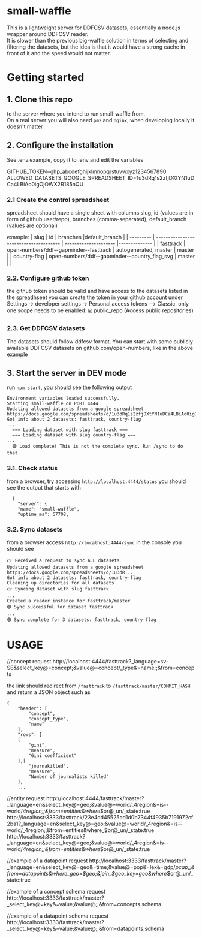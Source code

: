 # small-waffle
This is a lightweight server for DDFCSV datasets, essentially a node.js wrapper around DDFCSV reader.   
It is slower than the previous big-waffle solution in terms of selecting and filtering the datasets, but the idea is that it would have a strong cache in front of it and the speed would not matter.

# Getting started
## 1. Clone this repo 
to the server where you intend to run small-waffle from.  
On a real server you will also need `pm2` and `nginx`, when developing locally it doesn't matter
## 2. Configure the installation
See .env.example, copy it to .env and edit the variables

GITHUB_TOKEN=ghp_abcdefghijklmnopqrstuvwxyz1234567890
ALLOWED_DATASETS_GOOGLE_SPREADSHEET_ID=1u3dRq1s2zfjDXtYN1uDCa4LBiAo0igOjOWX2R185nQU
### 2.1 Create the control spreadsheet
spreadsheet should have a single sheet with columns slug, id (values are in form of github user/repo), branches (comma-separated), default_branch (values are optional)
<style>
    th, td { 
        border: 1px solid #E8E8E8; 
        padding: 3px 4px; 
    } 
</style>

example:
| slug      |   id                                   | branches              |default_branch |
| --------- | -------------------------------------- | --------------------- |-------------- |
| fasttrack | open-numbers/ddf--gapminder--fasttrack | autogenerated, master | master        |
| country-flag | open-numbers/ddf--gapminder--country_flag_svg | master | |	

### 2.2. Configure github token
the github token should be valid and have access to the datasets listed in the spreadhseet
you can create the token in your github account under Settings -> developer settings -> Personal access tokens --> Classic. only one scope needs to be enabled: ☑️ public_repo (Access public repositories)

### 2.3. Get DDFCSV datasets
The datasets should follow ddfcsv format. You can start with some publicly available DDFCSV datasets on github.com/open-numbers, like in the above example

## 3. Start the server in DEV mode
run `npm start`, you should see the following output
```
Environment variables loaded successfully.
Starting small-waffle on PORT 4444
Updating allowed datasets from a google spreadsheet https://docs.google.com/spreadsheets/d/1u3dRq1s2zfjDXtYN1uDCa4LBiAo0igOjOWX2R185nQU
Got info about 2 datasets: fasttrack, country-flag
...
  === Loading dataset with slug fasttrack ===
  === Loading dataset with slug country-flag ===
...
  🟢 Load complete! This is not the complete sync. Run /sync to do that.

```

### 3.1. Check status
from a browser, try accessing `http://localhost:4444/status`
you should see the output that starts with
``` 
  {
    "server": {
    "name": "small-waffle",
    "uptime_ms": 67708,
```

### 3.2. Sync datasets
from a browser access `http://localhost:4444/sync`
in the console you should see
```
👉 Received a request to sync ALL datasets
Updating allowed datasets from a google spreadsheet https://docs.google.com/spreadsheets/d/1u3dR...
Got info about 2 datasets: fasttrack, country-flag
Cleaning up directories for all datasets
👉 Syncing dataset with slug fasttrack
...
Created a reader instance for fasttrack/master
🟢 Sync successful for dataset fasttrack
...
🟢 Sync complete for 3 datasets: fasttrack, country-flag
```

# USAGE
//concept request
http://localhost:4444/fasttrack?_language=sv-SE&select_key@=concept;&value@=concept/_type&=name;;&from=concepts

the link should redirect from `/fasttrack` to `/fasttrack/master/COMMIT_HASH`
and return a JSON object such as
```
{
    "header": [
        "concept",
        "concept_type",
        "name"
    ],
    "rows": [
    [
        "gini",
        "measure",
        "Gini coefficient"
    ],[
        "journakilled",
        "measure",
        "Number of journalists killed"
    ],
    ...
```


//entity request
http://localhost:4444/fasttrack/master?_language=en&select_key@=geo;&value@=world/_4region&=is--world/_4region;;&from=entities&where_$or@_un/_state:true
http://localhost:3333/fasttrack/23e4dd45525ad1d0b7344f4935b7191972cf2ba1?_language=en&select_key@=geo;&value@=world/_4region&=is--world/_4region;;&from=entities&where_$or@_un/_state:true
http://localhost:3333/fasttrack?_language=en&select_key@=geo;&value@=world/_4region&=is--world/_4region;;&from=entities&where_$or@_un/_state:true

//example of a datapoint request
http://localhost:3333/fasttrack/master?_language=en&select_key@=geo&=time;&value@=pop&=lex&=gdp/_pcap;;&from=datapoints&where_geo=$geo;&join_$geo_key=geo&where_$or@_un/_state:true

//example of a concept schema request
http://localhost:3333/fasttrack/master?_select_key@=key&=value;&value@;;&from=concepts.schema

//example of a datapoint schema request
http://localhost:3333/fasttrack/master?_select_key@=key&=value;&value@;;&from=datapoints.schema
